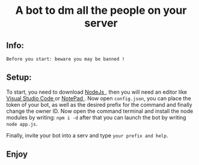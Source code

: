 <h1 align="center">
      A bot to dm all the people on your server
</h1>

## Info:

`
Before you start: beware you may be banned !
`

## Setup:


To start, you need to download <a href="https://nodejs.org/en/"> NodeJs </a>, then you will need an editor like <a href="https://code.visualstudio.com/download"> Visual Studio Code </a> or <a href="https://notepad-plus-plus.org/"> NotePad </a>. Now open `config.json`, you can place the token of your bot, as well as the desired prefix for the command and finally change the owner ID.
Now open the command terminal and install the node modules by writing: ```npm i -d``` after that you can launch the bot by writing ```node app.js```.


Finally, invite your bot into a serv and type `your prefix and help`.


## Enjoy
